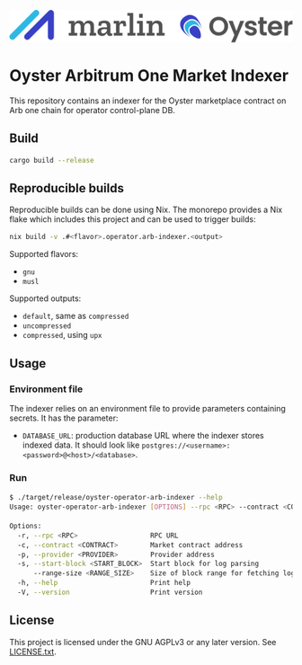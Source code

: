 ![Marlin Oyster Logo](./logo.svg)

# Oyster Arbitrum One Market Indexer

This repository contains an indexer for the Oyster marketplace contract on Arb one chain for operator control-plane DB.

## Build

```bash
cargo build --release
```

## Reproducible builds

Reproducible builds can be done using Nix. The monorepo provides a Nix flake which includes this project and can be used to trigger builds:

```bash
nix build -v .#<flavor>.operator.arb-indexer.<output>
```

Supported flavors:
- `gnu`
- `musl`

Supported outputs:
- `default`, same as `compressed`
- `uncompressed`
- `compressed`, using `upx`

## Usage

### Environment file

The indexer relies on an environment file to provide parameters containing secrets. It has the parameter:

- `DATABASE_URL`: production database URL where the indexer stores indexed data. It should look like `postgres://<username>:<password>@<host>/<database>`.

### Run

```bash
$ ./target/release/oyster-operator-arb-indexer --help
Usage: oyster-operator-arb-indexer [OPTIONS] --rpc <RPC> --contract <CONTRACT> --provider <PROVIDER>

Options:
  -r, --rpc <RPC>                  RPC URL
  -c, --contract <CONTRACT>        Market contract address
  -p, --provider <PROVIDER>        Provider address
  -s, --start-block <START_BLOCK>  Start block for log parsing
      --range-size <RANGE_SIZE>    Size of block range for fetching logs [default: 500]
  -h, --help                       Print help
  -V, --version                    Print version
```

## License

This project is licensed under the GNU AGPLv3 or any later version. See [LICENSE.txt](./LICENSE.txt).
